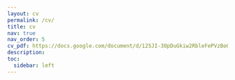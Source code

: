 ```yaml
---
layout: cv
permalink: /cv/
title: cv
nav: true
nav_order: 5
cv_pdf: https://docs.google.com/document/d/125JI-3OpDuGkiw2RbleFePVzBoQPUDyuZRUSYJdDfcs/edit?usp=sharing
description:
toc:
  sidebar: left
---
```

